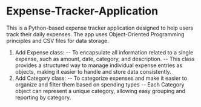 # Expense-Tracker-Application

This is a Python-based expense tracker application designed to help users track their daily expenses.
The app uses Object-Oriented Programming principles and CSV files for data storage.

1. Add Expense class:
   -- To encapsulate all information related to a single expense, such as amount, date, category, and description.
   -- This class provides a structured way to manage individual expense entries as objects, making it easier to handle and store data consistently.
2. Add Category class:
   -- To categorize expenses and make it easier to organize and filter them based on spending types
   -- Each Category object can represent a unique category, allowing easy grouping and reporting by category.
